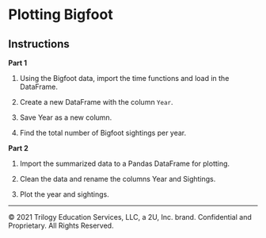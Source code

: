 # Plotting Bigfoot

## Instructions

**Part 1**

1. Using the Bigfoot data, import the time functions and load in the DataFrame.

2. Create a new DataFrame with the column `Year`.

3. Save Year as a new column.

4. Find the total number of Bigfoot sightings per year.

**Part 2**

1. Import the summarized data to a Pandas DataFrame for plotting.

2. Clean the data and rename the columns Year and Sightings.

3. Plot the year and sightings.

---

© 2021 Trilogy Education Services, LLC, a 2U, Inc. brand.  Confidential and Proprietary.  All Rights Reserved.

